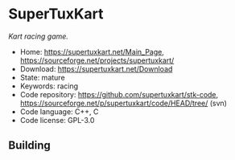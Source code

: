 # SuperTuxKart

_Kart racing game._

- Home: https://supertuxkart.net/Main_Page, https://sourceforge.net/projects/supertuxkart/
- Download: https://supertuxkart.net/Download
- State: mature
- Keywords: racing
- Code repository: https://github.com/supertuxkart/stk-code, https://sourceforge.net/p/supertuxkart/code/HEAD/tree/ (svn)
- Code language: C++, C
- Code license: GPL-3.0

## Building

